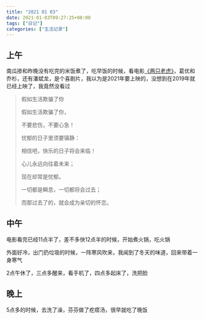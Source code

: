```yaml
---
title: "2021 01 03"
date: 2021-01-03T09:27:25+08:00
tags: ["日记"]
categories: ["生活记录"]
---
```


## 上午

南瓜掺和昨晚没有吃完的米饭煮了，吃早饭的时候，看电影[《两只老虎》](https://movie.douban.com/subject/30196805/)，葛优和乔杉，还有潘斌龙，是个喜剧片，我以为是2021年要上映的，没想到在2019年就已经上映了，我竟然没看过

>假如生活欺骗了你
>
>假如生活欺骗了你，
>
>不要悲伤，不要心急！
>
>忧郁的日子里须要镇静：
>
>相信吧，快乐的日子将会来临！
>
>心儿永远向往着未来；
>
>现在却常是忧郁。
>
>一切都是瞬息，一切都将会过去；
>
>而那过去了的，就会成为亲切的怀恋。

## 中午

电影看完已经11点半了，差不多快12点半的时候，开始煮火锅，吃火锅

外面好冷，出门扔垃圾的时候，一阵寒风吹来，我闻到了冬天的味道，回来带着一身寒气

2点午休了，三点多醒来，看手机了，四点多起床了，洗把脸

## 晚上

5点多的时候，去洗了澡，芬芬做了疙瘩汤，很早就吃了晚饭